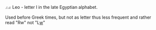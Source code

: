 𓃭 Leo - letter l in the late Egyptian alphabet.  

Used before Greek times, but not as letter thus less frequent and rather read "Rw" not "L[w](w)"  